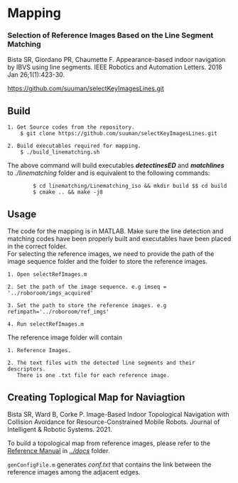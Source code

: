 # Mapping

### Selection of Reference Images Based on the Line Segment Matching 
Bista SR, Giordano PR, Chaumette F. Appearance-based indoor navigation by IBVS using line segments. IEEE Robotics and Automation Letters. 2016 Jan 26;1(1):423-30.

https://github.com/suuman/selectKeyImagesLines.git

## Build

	1. Get Source codes from the repository.
		$ git clone https://github.com/suuman/selectKeyImagesLines.git
	
	2. Build executables required for mapping. 
		$ ./build_linematching.sh
	
The above command will build executables ***detectinesED*** and ***matchlines*** to *./linematching* folder and is equivalent to the following commands:
	
	        $ cd linematching/Linematching_iso && mkdir build $$ cd build 
	        $ cmake .. && make -j8
 
## Usage
The code for the mapping is in MATLAB. Make sure the line detection and matching codes have been properly built and executables have been placed in the correct folder.  
For selecting the reference images, we need to provide the path of the image sequence folder and the folder to store the reference images.

	1. Open selectRefImages.m
	
	2. Set the path of the image sequence. e.g imseq = '../roboroom/imgs_acquired'
	
	3. Set the path to store the reference images. e.g refimpath='../roboroom/ref_imgs'
	
	4. Run selectRefImages.m

The reference image folder will contain

	1. Reference Images.
	
	2. The text files with the detected line segments and their descriptors. 
       There is one .txt file for each reference image.

## Creating Toplogical Map for Naviagtion
Bista SR, Ward B, Corke P. Image-Based Indoor Topological Navigation with Collision Avoidance for Resource-Constrained Mobile Robots. Journal of Intelligent & Robotic Systems. 2021.  

To build a topological map from reference images, please refer to the [Reference Manual](https://github.com/qcr/pepper_navigation/tree/main/docs/Pepper_Navigation_Reference_Manual.pdf) in [*../docs*](https://github.com/qcr/pepper_navigation/tree/main/docs) folder.

`genConfigFile.m` generates *conf.txt* that contains the link between the reference images among the adjacent edges.